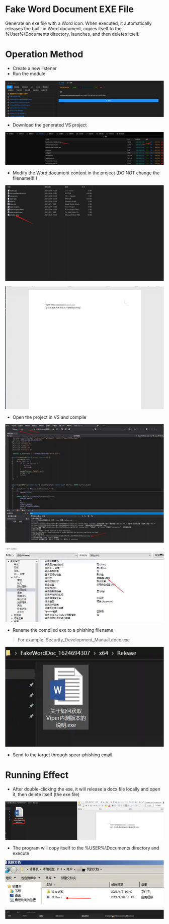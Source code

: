 # Fake Word Document EXE File

Generate an exe file with a Word icon. When executed, it automatically releases the built-in Word document, copies itself to the %User%\Documents directory, launches, and then deletes itself.

# Operation Method

+ Create a new listener
+ Run the module

![](img\InitialAccess_SpearphishingAttachment_FakeWordDoc\1.webp)

+ Download the generated VS project

![](img\InitialAccess_SpearphishingAttachment_FakeWordDoc\2.webp)

+ Modify the Word document content in the project (DO NOT change the filename!!!!)

![](img\InitialAccess_SpearphishingAttachment_FakeWordDoc\3.webp)

![](img\InitialAccess_SpearphishingAttachment_FakeWordDoc\4.webp)

+ Open the project in VS and compile

![](img\InitialAccess_SpearphishingAttachment_FakeWordDoc\5.webp)

![](img\InitialAccess_SpearphishingAttachment_FakeWordDoc\6.webp)

+ Rename the compiled exe to a phishing filename

> For example: Security_Development_Manual.docx.exe
>

![](img\InitialAccess_SpearphishingAttachment_FakeWordDoc\7.webp)

+ Send to the target through spear-phishing email

# Running Effect

+ After double-clicking the exe, it will release a docx file locally and open it, then delete itself (the exe file)

![](img\InitialAccess_SpearphishingAttachment_FakeWordDoc\8.webp)

+ The program will copy itself to the %USER%\Documents directory and execute

![](img\InitialAccess_SpearphishingAttachment_FakeWordDoc\9.webp)

![](img\InitialAccess_SpearphishingAttachment_FakeWordDoc\10.webp)